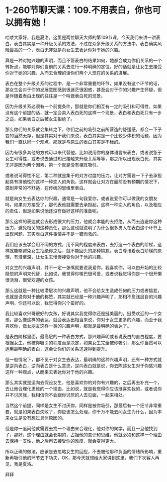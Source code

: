 # 1-260节聊天课：109.不用表白，你也可以拥有她！

哈喽大家好，我是夏洛，这里是两位聊天大师的第109节课，今天我们来讲一讲表白，表白其实是一种升级关系的方法，不过在众多升级关系的方法中，表白确实风险最高的一个，表白无非就是向女生去表达你对于她的兴趣。

算是一种对她兴趣的声明，而且不管表白的结果如何，她都会成为你们关系的一个转折点，能够对你们当前的关系去进行一种明确的定位，好的话就是让女生去接受你对于她的兴趣，从而去合理的话你们两个人现在的关系的进展。

表白在整个升级关系的过程中，是一个非常重要的环节，如果没有这个环节的话，那女生会对于你的发展意图感到很迷茫很困惑，甚至会对于你的兴趣产生怀疑，但是伴随着表白出现的往往是一个叫做表白死的现景。

因为升级关系必须有一个前提条件，那就是你们相互有一定的吸引和可得性，如果没有这个前提的话，就一定会卖入表白死的这样一个现景，表白和表白死只有一步之遥，如果表白之后被女生拒绝了。

那么你们的关系就会集转之下，你们之前的吸引之前所营造的舒适感，都会一下子变的当然无存，但是其实对于我们来说，表白其实是一个比较少体积的话题，因为我们一直认同一个观点，那就是与原生的表白其实是不标的。

因为有很多其他的方式可以来代替他，比如说用你的身体语言来表白，或者说急于女生可得性，或者说去通过知己接触来升级关系等等，那之所以出现表白死，其实无非是因为两个因素，第一个就是没有相互吸引。

或者说可得性不足，第二种就是集于的对方过度的压力，让对方需要一下子去承担起具有排他性的这样一种恋人的角色，这样就会让对方在面前没有预期的情况下，感到非常的不舒适，在传统的思维里表白。

就是向女生去表达你的兴趣，通常是一句我爱你，或者说爱你可以做我的女朋友吗，如果对方接受了，那代表他就需要去承担起，这样一种恋人的角色，以及相应的责任，但是如果说他还没有做好这样的准备呢。

那么这样的表达就会去形成很大的压力，他就会本能的去拒绝，从而去逃避你这种压力，避免相关的这种责任，那么这也就说明了为什么很多男人在表白这个环节上出现问题，其实表白这件事情并不是一错而救的。

我们应该去学会用不同的方式，用不同的程度来表白，去打造一个表白的阶梯，这样就能够避免女生拒绝你之后，就不能回头的那种尴尬，表白尊讯着表白阶梯的原理，有潜至深，让女生去慢慢接受你对于他的兴趣。

对女生的兴趣声明，并不一定一张嘴就要说我爱你，我喜欢你，可以由开始的比较隐悟的声明来代替，比如说，我觉得你嘴巴很可爱，或者说我觉得你是一个很开懒很活潑，很受欢迎的女孩。

那么这就是一种比较潜层次的兴趣声明，他不会给女生造成任何的压力或者尴尬，也就是说你对于他的称赞，其实就已经是一种兴趣声明了，那相不愈浅层自的兴趣声明，你还可以说，我觉得你兴个蛮好的。

我比较喜欢兴哥很好的女孩，好说其实我觉得你还是挺美丽的，挺受欢迎的一个女孩，那么像这样的表达，就会表达出相当来说，你对于女生更多的兴趣，而至于我喜欢你，做女朋友这样一类的兴趣声明，那就是最明确的表达了。

是表白阶梯里面，最高层的一种表白方式，那兴趣声明或者说表白的直白程度，要根据女生，他被你吸引的程度而是决定，如果女生完全被你吸引，那么你当然可以运用最明确的表白，这会让你们的关系迅速得到提升。

但一般情况下，都不见于对女生去表达，最明确的这种兴趣声明，还有一种方式就是逆向表白，逆向表白是什么意思，逆向表白就是说，你去陈述女生对于你感兴趣这样一种观点，从而来去表达你对于他的兴趣。

那么其实就是运向去假设女生，他是喜欢你的对你有兴趣的，之后再去补充一个，去让他合理化思维的一个理由，比如说，就是我觉得你应该挺喜欢我的，或者说你并不讨厌我，我相信你不会跟你讨厌的人去见面，一起来相处。

当然这个前提，同样是女生不讨厌你，同样是被你吸引，那最后有一个细节非常重要，就是如果表白失败了，你应该怎么处理，你千万不能去问女生为什么，因为本来女生是没有想过具体原因的。

但是你一追问他就需要去找一个理由来合理化，他对你的聚学，而且一旦他找到了，那好，这个理由就会长期的，占据他的意识和思维，他就必须和这样一个理由去保持一支性，他之后再去接受你的难度，就会变得更大。

所以正确的做法，应该是去忽略女生的回应，不去被他那种负面的情绪所影响，重新再吸引他的环节去下功夫，OK，那今天就想给大家讲到这里，我们下次客人再见，我是夏洛。

拜拜